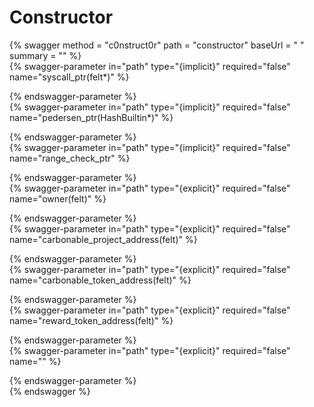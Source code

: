 
Constructor
===========
  
{% swagger method = "c0nstruct0r" path = "constructor" baseUrl = " " summary = "" %}  
{% swagger-parameter in="path" type="{implicit}" required="false" name="syscall_ptr(felt*)" %}  
  
{% endswagger-parameter %}  
{% swagger-parameter in="path" type="{implicit}" required="false" name="pedersen_ptr(HashBuiltin*)" %}  
  
{% endswagger-parameter %}  
{% swagger-parameter in="path" type="{implicit}" required="false" name="range_check_ptr" %}  
  
{% endswagger-parameter %}  
{% swagger-parameter in="path" type="{explicit}" required="false" name="owner(felt)" %}  
  
{% endswagger-parameter %}  
{% swagger-parameter in="path" type="{explicit}" required="false" name="carbonable_project_address(felt)" %}  
  
{% endswagger-parameter %}  
{% swagger-parameter in="path" type="{explicit}" required="false" name="carbonable_token_address(felt)" %}  
  
{% endswagger-parameter %}  
{% swagger-parameter in="path" type="{explicit}" required="false" name="reward_token_address(felt)" %}  
  
{% endswagger-parameter %}  
{% swagger-parameter in="path" type="{explicit}" required="false" name="" %}  
  
{% endswagger-parameter %}  
{% endswagger %}